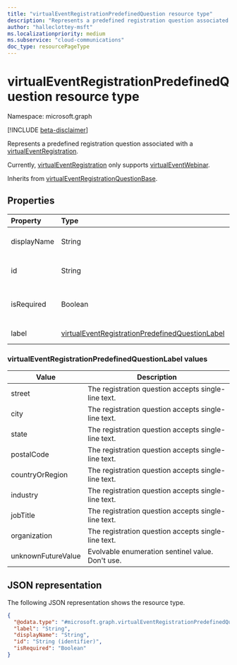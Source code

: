 ```yaml
---
title: "virtualEventRegistrationPredefinedQuestion resource type"
description: "Represents a predefined registration question associated with a virtual event."
author: "halleclottey-msft"
ms.localizationpriority: medium
ms.subservice: "cloud-communications"
doc_type: resourcePageType
---
```


# virtualEventRegistrationPredefinedQuestion resource type

Namespace: microsoft.graph

[!INCLUDE [beta-disclaimer](../../includes/beta-disclaimer.md)]

Represents a predefined registration question associated with a [virtualEventRegistration](../resources/virtualeventregistration.md).

Currently, [virtualEventRegistration](../resources/virtualeventregistration.md) only supports [virtualEventWebinar](../resources/virtualeventwebinar.md). 

Inherits from [virtualEventRegistrationQuestionBase](../resources/virtualeventregistrationquestionbase.md).

## Properties

|Property|Type|Description|
|:---|:---|:---|
|displayName|String|Display name of the registration question. Inherited from [virtualEventRegistrationQuestionBase](../resources/virtualeventregistrationquestionbase.md).|
|id|String|Unique identifier of the registration question. Inherited from [virtualEventRegistrationQuestionBase](../resources/virtualeventregistrationquestionbase.md).|
|isRequired|Boolean| Indicates whether the question is required to answer. Default value is `false`. Inherited from [virtualEventRegistrationQuestionBase](../resources/virtualeventregistrationquestionbase.md).|
|label|[virtualEventRegistrationPredefinedQuestionLabel](#virtualeventregistrationpredefinedquestionlabel-values)|Label of the predefined registration question.|

### virtualEventRegistrationPredefinedQuestionLabel values
 
| Value | Description |
| ----- | ----------- |
| street | The registration question accepts single-line text. |
| city | The registration question accepts single-line text. |
| state | The registration question accepts single-line text. |
| postalCode | The registration question accepts single-line text. |
| countryOrRegion | The registration question accepts single-line text. |
| industry | The registration question accepts single-line text. |
| jobTitle | The registration question accepts single-line text. |
| organization | The registration question accepts single-line text. |
| unknownFutureValue | Evolvable enumeration sentinel value. Don't use. |

## JSON representation

The following JSON representation shows the resource type.
<!-- {
  "blockType": "resource",
  "keyProperty": "id",
  "@odata.type": "microsoft.graph.virtualEventRegistrationPredefinedQuestion",
  "baseType": "microsoft.graph.virtualEventRegistrationQuestionBase",
  "openType": false
}
-->
``` json
{
  "@odata.type": "#microsoft.graph.virtualEventRegistrationPredefinedQuestion",
  "label": "String",
  "displayName": "String",  
  "id": "String (identifier)",
  "isRequired": "Boolean"
}
```
